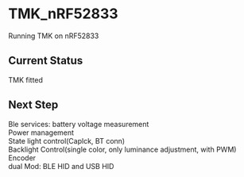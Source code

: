 # TMK_nRF52833
Running TMK on nRF52833  

## Current Status
TMK fitted  

## Next Step
Ble services: battery voltage measurement  
Power management  
State light control(Caplck, BT conn)  
Backlight Control(single color, only luminance adjustment, with PWM)  
Encoder  
dual Mod: BLE HID and USB HID  